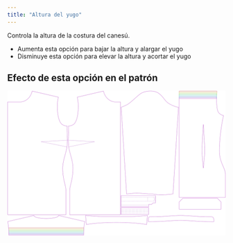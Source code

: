 ```yaml
---
title: "Altura del yugo"
---
```


Controla la altura de la costura del canesú.

- Aumenta esta opción para bajar la altura y alargar el yugo
- Disminuye esta opción para elevar la altura y acortar el yugo

## Efecto de esta opción en el patrón

![Esta imagen muestra el efecto de esta opción superponiendo varias variantes que tienen un valor diferente para esta opción](simone_yokeheight_sample.svg "Efecto de esta opción en el patrón")
